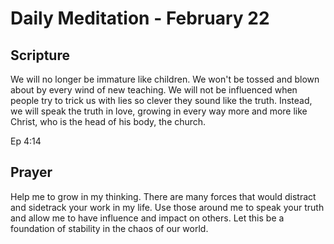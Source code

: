 # Daily Meditation - February 22

## Scripture

We will no longer be immature like children. We won't be tossed and blown
about by every wind of new teaching. We will not be influenced when people try
to trick us with lies so clever they sound like the truth. Instead, we will
speak the truth in love, growing in every way more and more like Christ, who is
the head of his body, the church. 

Ep 4:14


## Prayer

Help me to grow in my thinking.  There are many forces that would distract and
sidetrack your work in my life. Use those around me to speak your truth and
allow me to have influence and impact on others.  Let this be a foundation
of stability in the chaos of our world.


